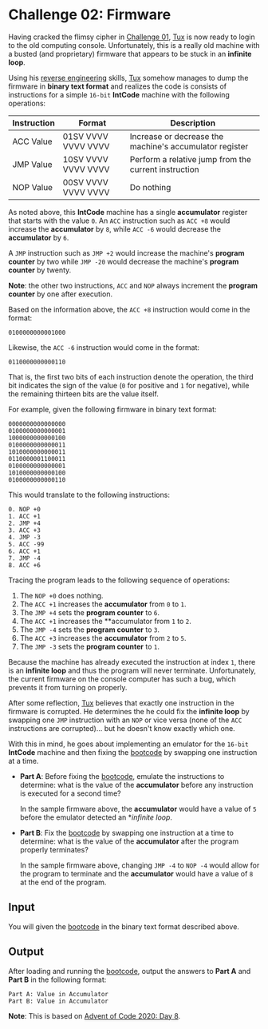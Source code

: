 # Challenge 02: Firmware

Having cracked the flimsy cipher in [Challenge 01](../challenge01), [Tux] is
now ready to login to the old computing console.  Unfortunately, this is a
really old machine with a busted (and proprietary) firmware that appears to be
stuck in an **infinite loop**.

Using his [reverse engineering] skills, [Tux] somehow manages to dump the
firmware in **binary text format** and realizes the code is consists of
instructions for a simple `16-bit` **IntCode** machine with the following
operations:

| Instruction   | Format              | Description                                             |
| ------------- | ------------------- | -----------                                             |
| ACC Value     | 01SV VVVV VVVV VVVV | Increase or decrease the machine's accumulator register |
| JMP Value     | 10SV VVVV VVVV VVVV | Perform a relative jump from the current instruction    |
| NOP Value     | 00SV VVVV VVVV VVVV | Do nothing                                              |

As noted above, this **IntCode** machine has a single **accumulator** register
that starts with the value `0`.  An `ACC` instruction such as `ACC +8` would
increase the **accumulator** by `8`, while `ACC -6` would decrease the
**accumulator** by `6`.  

A `JMP` instruction such as `JMP +2` would increase the machine's **program
counter** by two while `JMP -20` would decrease the machine's **program
counter** by twenty.  

**Note**: the other two instructions, `ACC` and `NOP` always increment the
**program counter** by one after execution.

Based on the information above, the `ACC +8` instruction would come in the
format:

    0100000000001000
        
Likewise, the `ACC -6` instruction would come in the format:
    
    0110000000000110
    
That is, the first two bits of each instruction denote the operation, the third
bit indicates the sign of the value (`0` for positive and `1` for negative),
while the remaining thirteen bits are the value itself.

For example, given the following firmware in binary text format:

    0000000000000000
    0100000000000001
    1000000000000100
    0100000000000011
    1010000000000011
    0110000001100011
    0100000000000001
    1010000000000100
    0100000000000110
    
This would translate to the following instructions:

    0. NOP +0
    1. ACC +1
    2. JMP +4
    3. ACC +3
    4. JMP -3
    5. ACC -99
    6. ACC +1
    7. JMP -4
    8. ACC +6
    
Tracing the program leads to the following sequence of operations:

1. The `NOP +0` does nothing.
2. The `ACC +1` increases the **accumulator** from `0` to `1`.
3. The `JMP +4` sets the **program counter** to `6`.
4. The `ACC +1` increases the **accumulator  from `1` to `2`.
5. The `JMP -4` sets the **program counter** to `3`.
6. The `ACC +3` increases the **accumulator** from `2` to `5`.
7. The `JMP -3` sets the **program counter** to `1`.

Because the machine has already executed the instruction at index `1`, there is
an **infinite loop** and thus the program will never terminate.  Unfortunately,
the current firmware on the console computer has such a bug, which prevents it
from turning on properly.

After some reflection, [Tux] believes that exactly one instruction in the
firmware is corrupted.  He determines the he could fix the **infinite loop** by
swapping one `JMP` instruction with an `NOP` or vice versa (none of the `ACC`
instructions are corrupted)... but he doesn't know exactly which one.

With this in mind, he goes about implementing an emulator for the `16-bit`
**IntCode** machine and then fixing the [bootcode] by swapping one instruction
at a time.

- **Part A**: Before fixing the [bootcode], emulate the instructions to
  determine: what is the value of the **accumulator** before any instruction is
  executed for a second time?
  
    In the sample firmware above, the **accumulator** would have a value of `5`
    before the emulator detected an **infinite loop*.
    
- **Part B**: Fix the [bootcode] by swapping one instruction at a time to
  determine: what is the value of the **accumulator** after the program
  properly terminates?
  
    In the sample firmware above, changing `JMP -4` to `NOP -4` would allow for
    the program to terminate and the **accumulator** would have a value of `8`
    at the end of the program.
    
## Input

You will given the [bootcode] in the binary text format described above.

## Output

After loading and running the [bootcode], output the answers to **Part A** and
**Part B** in the following format:

    Part A: Value in Accumulator
    Part B: Value in Accumulator

**Note**: This is based on [Advent of Code 2020: Day 8](https://adventofcode.com/2020/day/8).

[Tux]: https://en.wikipedia.org/wiki/Tux_(mascot)
[jail]: https://en.wikipedia.org/wiki/FreeBSD_jail
[Beastie]: https://en.wikipedia.org/wiki/BSD_Daemon
[hacktoberfest]: https://hacktoberfest.digitalocean.com/
[bootcode]: input.txt
[reverse engineering]: https://en.wikipedia.org/wiki/Reverse_engineering
